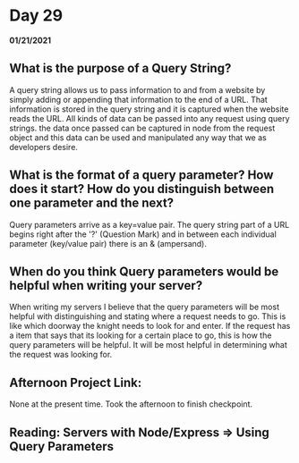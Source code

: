 # Day 29
__01/21/2021__

## What is the purpose of a Query String?

A query string allows us to pass information to and from a website by simply adding or appending that information to the end of a URL. That information is stored in the query string and it is captured when the website reads the URL. All kinds of data can be passed into any request using query strings. the data once passed can be captured in node from the request object and this data can be used and manipulated any way that we as developers desire.


## What is the format of a query parameter? How does it start? How do you distinguish between one parameter and the next?

Query parameters arrive as a key=value pair. The query string part of a URL begins right after the '?' (Question Mark) and in between each individual parameter (key/value pair) there is an & (ampersand).


## When do you think Query parameters would be helpful when writing your server?

When writing my servers I believe that the query parameters will be most helpful with distinguishing and stating where a request needs to go. This is like which doorway the knight needs to look for and enter. If the request has a item that says that its looking for a certain place to go, this is how the query parameters will be helpful. It will be most helpful in determining what the request was looking for. 


## Afternoon Project Link:

None at the present time. Took the afternoon to finish checkpoint.


## Reading: Servers with Node/Express => Using Query Parameters